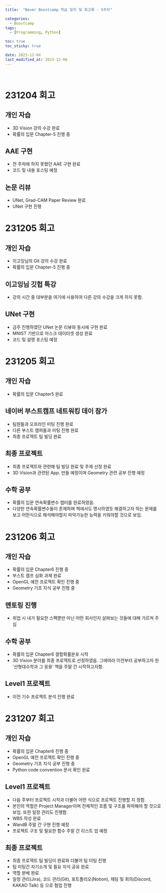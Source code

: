 ```yaml
---
title:  "Naver Boostcamp 학습 일지 및 회고록 - 5주차"

categories:
  - Boostcamp
tags:
  - [Programming, Python]

toc: true
toc_sticky: true

date: 2023-12-04
last_modified_at: 2023-12-08
---
```

<br>

# 231204 회고

## 개인 자습
 - 3D Vision 강의 수강 완료
 - 확률의 입문 Chapter-5 진행 중

## AAE 구현
 - 전 주차에 하지 못했던 AAE 구현 완료
 - 코드 및 내용 포스팅 예정

## 논문 리뷰
 - UNet, Grad-CAM Paper Review 완료
 - UNet 구현 진행

# 231205 회고

## 개인 자습
 - 이고잉님의 Git 강의 수강 완료
 - 확률의 입문 Chapter-5 진행 중

## 이고잉님 깃헙 특강
 - 강의 시간 중 대부분을 여기에 사용하여 다른 강의 수강을 크게 하지 못함.

## UNet 구현
 - 금주 진행하였던 UNet 논문 리뷰와 동시에 구현 완료
 - MNIST 기반으로 마스크 데이터셋 생성 완료
 - 코드 및 설명 포스팅 예정

# 231205 회고

## 개인 자습
 - 확률의 입문 Chapter5 완료

## 네이버 부스트캠프 네트워킹 데이 참가
 - 팀원들과 오프라인 미팅 진행 완료
 - 다른 부스트 캠퍼들과 미팅 진행 완료
 - 최종 프로젝트 팀 빌딩 완료

## 최종 프로젝트
 - 최종 프로젝트와 관련해 팀 빌딩 완료 및 주제 선정 완료
 - 3D Vision과 관련된 App. 만들 예정이며 Geometry 관련 공부 진행 예정

## 수학 공부
 - 확률의 입문 연속확률변수 챕터를 완료하였음.
 - 다양한 연속확률변수들이 존재하며 책에서도 명시하였듯 해결하고자 하는 문제를 보고 어떤식으로 해석해야할지 파악가능한 능력을 키워야할 것으로 보임.

# 231206 회고

## 개인 자습
 - 확률의 입문 Chapter6 진행 중
 - 부스트 캠프 심화 과제 완료
 - OpenGL 예전 프로젝트 확인 진행 중
 - Geometry 기초 지식 공부 진행 중

## 멘토링 진행
 - 취업 시 내가 필요한 스펙뿐만 아닌 어떤 회사인지 살펴보는 것들에 대해 가르쳐 주심

## 수학 공부
 - 확률의 입문 Chapter6 결합확률분포 시작
 - 3D Vision 분야를 최종 프로젝트로 선정하였음. 그에따라 이전부터 공부하고자 한 '선형대수학과 그 응용' 책을 주말 간 시작하고자함.

## Level1 프로젝트
 - 이전 기수 프로젝트 분석 진행 완료

# 231207 회고
## 개인 자습
 - 확률의 입문 Chapter6 진행 중
 - OpenGL 예전 프로젝트 확인 진행 중
 - Geometry 기초 지식 공부 진행 중
 - Python code convention 문서 확인 완료

## Level1 프로젝트
 - 다음 주부터 프로젝트 시작과 더불어 어떤 식으로 프로젝트 진행할 지 정함.
 - 본인의 역할은 Project Manager이며 전체적인 흐름 및 구조를 파악해야 할 것으로 보임. 또한 일정 관리도 진행함.
 - WBS 작성 완료
 - WandB 주말 간 구현 진행 예정
 - 프로젝트 구조 및 필요한 함수 주말 간 리스트 업 예정

## 최종 프로젝트
 - 최종 프로젝트 팀 빌딩이 완료와 더불어 팀 미팅 진행
 - 팀 미팅간 자기소개 및 필요 지식 공유 완료
 - 역할 분배 완료
 - 일정 관리(Jira), 코드 관리(Git), 포트폴리오(Notion), 채팅 및 회의(Discord, KAKAO Talk) 등 으로 협업 진행